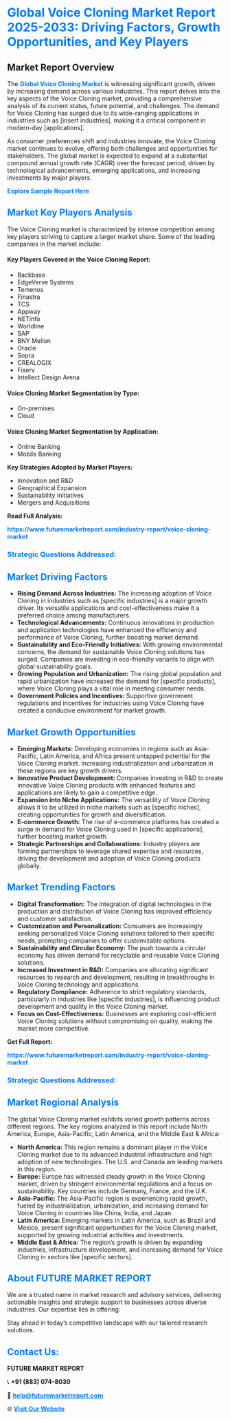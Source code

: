 <h1 style="color: #007BFF;">Global Voice Cloning Market Report 2025-2033: Driving Factors, Growth Opportunities, and Key Players</h1>

<section id="overview">
<h2>Market Report Overview</h2>
<p>The <a href="https://www.futuremarketreport.com/industry-report/voice-cloning-market" style="color: #007BFF; text-decoration: none;"><strong>Global Voice Cloning Market</strong></a> is witnessing significant growth, driven by increasing demand across various industries. This report delves into the key aspects of the Voice Cloning market, providing a comprehensive analysis of its current status, future potential, and challenges. The demand for Voice Cloning has surged due to its wide-ranging applications in industries such as [insert industries], making it a critical component in modern-day [applications].</p>
<p>As consumer preferences shift and industries innovate, the Voice Cloning market continues to evolve, offering both challenges and opportunities for stakeholders. The global market is expected to expand at a substantial compound annual growth rate (CAGR) over the forecast period, driven by technological advancements, emerging applications, and increasing investments by major players.</p>
</section>

<section id="overview">
<p><a href="https://www.futuremarketreport.com/request-sample/reportId=33777" style="color: #007BFF; text-decoration: none;"><strong>Explore Sample Report Here</strong></a></p>
</section>

<section id="key-players">
<h2 style="color: #007BFF;">Market Key Players Analysis</h2>
<p>The Voice Cloning market is characterized by intense competition among key players striving to capture a larger market share. Some of the leading companies in the market include:</p>
<h4>Key Players Covered in the Voice Cloning Report:</h4>
<ul><li>Backbase</li><li>EdgeVerve Systems</li><li>Temenos</li><li>Finastra</li><li>TCS</li><li>Appway</li><li>NETinfo</li><li>Worldline</li><li>SAP</li><li>BNY Mellon</li><li>Oracle</li><li>Sopra</li><li>CREALOGIX</li><li>Fiserv</li><li>Intellect Design Arena</li></ul>
<h4>Voice Cloning Market Segmentation by Type:</h4>
<ul><li>On-premises</li><li>Cloud</li></ul>

<h4>Voice Cloning Market Segmentation by Application:</h4>
<ul><li>Online Banking</li><li>Mobile Banking</li></ul>
<p><strong>Key Strategies Adopted by Market Players:</strong></p>
<ul>
<li>Innovation and R&D</li>
<li>Geographical Expansion</li>
<li>Sustainability Initiatives</li>
<li>Mergers and Acquisitions</li>
</ul>
</section>

<section>
<p><strong>Read Full Analysis: </strong></p><a href="https://www.futuremarketreport.com/industry-report/voice-cloning-market" style="color: #007BFF; text-decoration: none;"><strong>https://www.futuremarketreport.com/industry-report/voice-cloning-market</strong></a>
<h3 style="color: #007BFF;">Strategic Questions Addressed:</h3>
</section>

<section id="driving-factors">
<h2 style="color: #007BFF;">Market Driving Factors</h2>
<ul>
<li><strong>Rising Demand Across Industries:</strong> The increasing adoption of Voice Cloning in industries such as [specific industries] is a major growth driver. Its versatile applications and cost-effectiveness make it a preferred choice among manufacturers.</li>
<li><strong>Technological Advancements:</strong> Continuous innovations in production and application technologies have enhanced the efficiency and performance of Voice Cloning, further boosting market demand.</li>
<li><strong>Sustainability and Eco-Friendly Initiatives:</strong> With growing environmental concerns, the demand for sustainable Voice Cloning solutions has surged. Companies are investing in eco-friendly variants to align with global sustainability goals.</li>
<li><strong>Growing Population and Urbanization:</strong> The rising global population and rapid urbanization have increased the demand for [specific products], where Voice Cloning plays a vital role in meeting consumer needs.</li>
<li><strong>Government Policies and Incentives:</strong> Supportive government regulations and incentives for industries using Voice Cloning have created a conducive environment for market growth.</li>
</ul>
</section>

<section id="growth-opportunities">
<h2 style="color: #007BFF;">Market Growth Opportunities</h2>
<ul>
<li><strong>Emerging Markets:</strong> Developing economies in regions such as Asia-Pacific, Latin America, and Africa present untapped potential for the Voice Cloning market. Increasing industrialization and urbanization in these regions are key growth drivers.</li>
<li><strong>Innovative Product Development:</strong> Companies investing in R&D to create innovative Voice Cloning products with enhanced features and applications are likely to gain a competitive edge.</li>
<li><strong>Expansion into Niche Applications:</strong> The versatility of Voice Cloning allows it to be utilized in niche markets such as [specific niches], creating opportunities for growth and diversification.</li>
<li><strong>E-commerce Growth:</strong> The rise of e-commerce platforms has created a surge in demand for Voice Cloning used in [specific applications], further boosting market growth.</li>
<li><strong>Strategic Partnerships and Collaborations:</strong> Industry players are forming partnerships to leverage shared expertise and resources, driving the development and adoption of Voice Cloning products globally.</li>
</ul>
</section>

<section id="trending-factors">
<h2 style="color: #007BFF;">Market Trending Factors</h2>
<ul>
<li><strong>Digital Transformation:</strong> The integration of digital technologies in the production and distribution of Voice Cloning has improved efficiency and customer satisfaction.</li>
<li><strong>Customization and Personalization:</strong> Consumers are increasingly seeking personalized Voice Cloning solutions tailored to their specific needs, prompting companies to offer customizable options.</li>
<li><strong>Sustainability and Circular Economy:</strong> The push towards a circular economy has driven demand for recyclable and reusable Voice Cloning solutions.</li>
<li><strong>Increased Investment in R&D:</strong> Companies are allocating significant resources to research and development, resulting in breakthroughs in Voice Cloning technology and applications.</li>
<li><strong>Regulatory Compliance:</strong> Adherence to strict regulatory standards, particularly in industries like [specific industries], is influencing product development and quality in the Voice Cloning market.</li>
<li><strong>Focus on Cost-Effectiveness:</strong> Businesses are exploring cost-efficient Voice Cloning solutions without compromising on quality, making the market more competitive.</li>
</ul>
</section>

<section>
<p><strong>Get Full Report: </strong></p><a href="https://www.futuremarketreport.com/industry-report/voice-cloning-market" style="color: #007BFF; text-decoration: none;"><strong>https://www.futuremarketreport.com/industry-report/voice-cloning-market</strong></a>
<h3 style="color: #007BFF;">Strategic Questions Addressed:</h3>
</section>


<section id="regional-analysis">
<h2 style="color: #007BFF;">Market Regional Analysis</h2>
<p>The global Voice Cloning market exhibits varied growth patterns across different regions. The key regions analyzed in this report include North America, Europe, Asia-Pacific, Latin America, and the Middle East & Africa:</p>
<ul>
<li><strong>North America:</strong> This region remains a dominant player in the Voice Cloning market due to its advanced industrial infrastructure and high adoption of new technologies. The U.S. and Canada are leading markets in this region.</li>
<li><strong>Europe:</strong> Europe has witnessed steady growth in the Voice Cloning market, driven by stringent environmental regulations and a focus on sustainability. Key countries include Germany, France, and the U.K.</li>
<li><strong>Asia-Pacific:</strong> The Asia-Pacific region is experiencing rapid growth, fueled by industrialization, urbanization, and increasing demand for Voice Cloning in countries like China, India, and Japan.</li>
<li><strong>Latin America:</strong> Emerging markets in Latin America, such as Brazil and Mexico, present significant opportunities for the Voice Cloning market, supported by growing industrial activities and investments.</li>
<li><strong>Middle East & Africa:</strong> The region’s growth is driven by expanding industries, infrastructure development, and increasing demand for Voice Cloning in sectors like [specific sectors].</li>
</ul>
</section>

<footer>
<h2 style="color: #007BFF;">About FUTURE MARKET REPORT</h2>
<p>We are a trusted name in market research and advisory services, delivering actionable insights and strategic support to businesses across diverse industries. Our expertise lies in offering:</p>

<p>Stay ahead in today’s competitive landscape with our tailored research solutions.</p>

<h2 style="color: #007BFF;">Contact Us:</h2>
<p><strong>FUTURE MARKET REPORT</strong></p>
<p>📞 <strong>+91 (883) 074-8030</strong></p>
<p>📧 <strong><a href="mailto:help@futuremarketreport.com" style="color: #007BFF;">help@futuremarketreport.com</a></strong></p>
<p>🌐 <strong><a href="https://www.futuremarketreport.com/" style="color: #007BFF;">Visit Our Website</a></strong></p>
</footer>